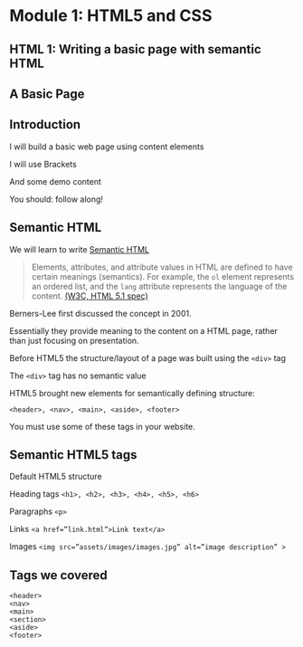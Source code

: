 # Module 1: HTML5 and CSS

## HTML 1: Writing a basic page with semantic HTML

## A Basic Page


## Introduction

I will build a basic web page using content elements

I will use Brackets

And some demo content

You should: follow along!



## Semantic HTML

We will learn to write [Semantic HTML](https://www.lifewire.com/why-use-semantic-html-3468271)

> Elements, attributes, and attribute values in HTML are defined to have certain meanings (semantics). For example, the `ol` element represents an ordered list, and the `lang` attribute represents the language of the content. [(W3C, HTML 5.1 spec)](https://www.w3.org/TR/2016/REC-html51-20161101/dom.html#elements-semantics)

Berners-Lee first discussed the concept in 2001.

Essentially they provide meaning to the content on a HTML page, rather than just focusing on presentation.

Before HTML5 the structure/layout of a page was built using the `<div>` tag


The `<div>` tag has no semantic value

HTML5 brought new elements for semantically defining structure:

```
<header>, <nav>, <main>, <aside>, <footer>
```

You must use some of these tags in your website. 




## Semantic HTML5 tags

Default HTML5 structure

Heading tags
`<h1>, <h2>, <h3>, <h4>, <h5>, <h6>`

Paragraphs
`<p>`

Links
`<a href=”link.html”>Link text</a>`

Images
`<img src=”assets/images/images.jpg” alt=”image description” >`






## Tags we covered

```
<header>
<nav>
<main>
<section>
<aside>
<footer>
```

